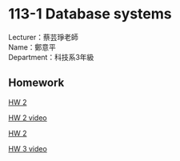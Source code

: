 # 113-1 Database systems
Lecturer：蔡芸琤老師   
Name：鄭意平   
Department：科技系3年級  

## Homework
<p dir="auto"><a href="https://github.com/hann0209/database-systems/tree/main/hw2" rel="nofollow">HW 2</a></p>
<p dir="auto"><a href="https://youtu.be/AiDX7JTEtFY" rel="nofollow">HW 2 video</a></p>
<p dir="auto"><a href="https://github.com/hann0209/database-systems/tree/main/hw3" rel="nofollow">HW 2</a></p>
<p dir="auto"><a href="https://youtu.be/AiDX7JTEtFY" rel="nofollow">HW 3 video</a></p>


